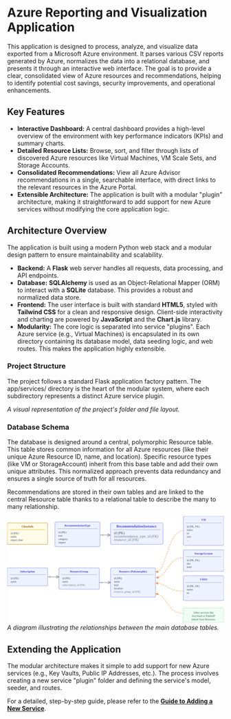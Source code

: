 # **Azure Reporting and Visualization Application**

This application is designed to process, analyze, and visualize data exported from a Microsoft Azure environment. It parses various CSV reports generated by Azure, normalizes the data into a relational database, and presents it through an interactive web interface. The goal is to provide a clear, consolidated view of Azure resources and recommendations, helping to identify potential cost savings, security improvements, and operational enhancements.

## **Key Features**

* **Interactive Dashboard:** A central dashboard provides a high-level overview of the environment with key performance indicators (KPIs) and summary charts.  
* **Detailed Resource Lists:** Browse, sort, and filter through lists of discovered Azure resources like Virtual Machines, VM Scale Sets, and Storage Accounts.  
* **Consolidated Recommendations:** View all Azure Advisor recommendations in a single, searchable interface, with direct links to the relevant resources in the Azure Portal.  
* **Extensible Architecture:** The application is built with a modular "plugin" architecture, making it straightforward to add support for new Azure services without modifying the core application logic.

## **Architecture Overview**

The application is built using a modern Python web stack and a modular design pattern to ensure maintainability and scalability.

* **Backend:** A **Flask** web server handles all requests, data processing, and API endpoints.  
* **Database:** **SQLAlchemy** is used as an Object-Relational Mapper (ORM) to interact with a **SQLite** database. This provides a robust and normalized data store.  
* **Frontend:** The user interface is built with standard **HTML5**, styled with **Tailwind CSS** for a clean and responsive design. Client-side interactivity and charting are powered by **JavaScript** and the **Chart.js** library.  
* **Modularity:** The core logic is separated into service "plugins". Each Azure service (e.g., Virtual Machines) is encapsulated in its own directory containing its database model, data seeding logic, and web routes. This makes the application highly extensible.

### **Project Structure**

The project follows a standard Flask application factory pattern. The app/services/ directory is the heart of the modular system, where each subdirectory represents a distinct Azure service plugin.

*A visual representation of the project's folder and file layout.*

### **Database Schema**

The database is designed around a central, polymorphic Resource table. This table stores common information for all Azure resources (like their unique Azure Resource ID, name, and location). Specific resource types (like VM or StorageAccount) inherit from this base table and add their own unique attributes. This normalized approach prevents data redundancy and ensures a single source of truth for all resources.

Recommendations are stored in their own tables and are linked to the central Resource table thanks to a relational table to describe the many to many relationship.

![DB schema](./docs/database_schema.svg)
*A diagram illustrating the relationships between the main database tables.*

## **Extending the Application**

The modular architecture makes it simple to add support for new Azure services (e.g., Key Vaults, Public IP Addresses, etc.). The process involves creating a new service "plugin" folder and defining the service's model, seeder, and routes.

For a detailed, step-by-step guide, please refer to the [**Guide to Adding a New Service**](./docs/ADDING_A_NEW_SERVICE.md).